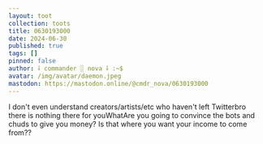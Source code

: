 ```yaml
---
layout: toot
collection: toots
title: 0630193000
date: 2024-06-30
published: true
tags: []
pinned: false
author: ⸸ commander ░ nova ⸸ :~$
avatar: /img/avatar/daemon.jpeg
mastodon: https://mastodon.online/@cmdr_nova/0630193000
---
```


I don't even understand creators/artists/etc who haven't left Twitterbro there is nothing there for youWhatAre you going to convince the bots and chuds to give you money? Is that where you want your income to come from??
